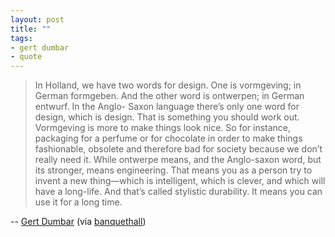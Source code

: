 ```yaml
---
layout: post
title: ""
tags:
- gert dumbar
- quote
---
```

> In Holland, we have two words for design. One is vormgeving; in German
formgeben. And the other word is ontwerpen; in German entwurf. In the Anglo-
Saxon language there’s only one word for design, which is design. That is
something you should work out. Vormgeving is more to make things look nice. So
for instance, packaging for a perfume or for chocolate in order to make things
fashionable, obsolete and therefore bad for society because we don’t really
need it. While ontwerpe means, and the Anglo-saxon word, but its stronger,
means engineering. That means you as a person try to invent a new thing—which
is intelligent, which is clever, and which will have a long-life. And that’s
called stylistic durability. It means you can use it for a long time.

-- [Gert Dumbar](http://thatnewdesignsmell.net/?p=16) (via [banquethall](http://banquethall.tumblr.com/))

